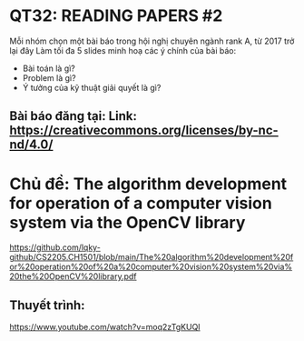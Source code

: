 # QT32: READING PAPERS #2
Mỗi nhóm chọn một bài báo trong hội nghị chuyên ngành rank A, từ 2017 trở lại đây
Làm tối đa 5 slides minh hoạ các ý chính của bài báo:
- Bài toán là gì?
- Problem là gì? 
- Ý tưởng của kỹ thuật giải quyết là gì?

## Bài báo đăng tại: Link: https://creativecommons.org/licenses/by-nc-nd/4.0/

# Chủ đề: The algorithm development for operation of a computer vision system via the OpenCV library

https://github.com/lqky-github/CS2205.CH1501/blob/main/The%20algorithm%20development%20for%20operation%20of%20a%20computer%20vision%20system%20via%20the%20OpenCV%20library.pdf

## Thuyết trình:
https://www.youtube.com/watch?v=moq2zTgKUQI
